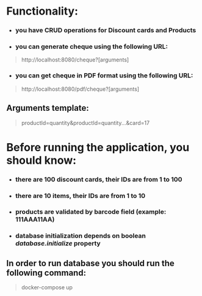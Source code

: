 # Functionality:

- ### you have CRUD operations for Discount cards and Products
- ### you can generate cheque using the following URL:
> http://localhost:8080/cheque?[arguments]
- ### you can get cheque in PDF format using the following URL:
> http://localhost:8080/pdf/cheque?[arguments]

## Arguments template:
> productId=quantity&productId=quantity...&card=17

# Before running the application, you should know:
- ### there are 100 discount cards, their IDs are from 1 to 100
- ### there are 10 items, their IDs are from 1 to 10
- ### products are validated by barcode field (example: 111AAA11AA)
- ### database initialization depends on boolean *database.initialize* property 

## In order to run database you should run the following command:
> docker-compose up